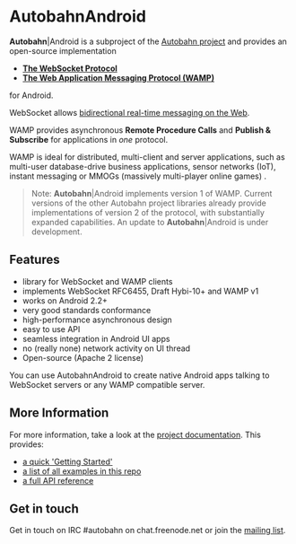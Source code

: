 # AutobahnAndroid

**Autobahn**|Android is a subproject of the [Autobahn project](http://autobahn.ws/) and provides an open-source implementation

* **[The WebSocket Protocol](http://tools.ietf.org/html/rfc6455)**
* **[The Web Application Messaging Protocol (WAMP)](http://wamp.ws/)**

for Android.

WebSocket allows [bidirectional real-time messaging on the Web](http://tavendo.com/blog/post/websocket-why-what-can-i-use-it/).

WAMP provides asynchronous **Remote Procedure Calls** and **Publish & Subscribe** for applications in *one* protocol.

WAMP is ideal for distributed, multi-client and server applications, such as multi-user database-drive business applications, sensor networks (IoT), instant messaging or MMOGs (massively multi-player online games) .

> Note: **Autobahn**|Android implements version 1 of WAMP. Current versions of the other Autobahn project libraries already provide implementations of version 2 of the protocol, with substantially expanded capabilities. An update to **Autobahn**|Android is under development.

## Features

* library for WebSocket and WAMP clients
* implements WebSocket RFC6455, Draft Hybi-10+ and WAMP v1
* works on Android 2.2+
* very good standards conformance
* high-performance asynchronous design
* easy to use API
* seamless integration in Android UI apps
* no (really none) network activity on UI thread
* Open-source (Apache 2 license)

You can use AutobahnAndroid to create native Android apps talking to WebSocket servers or any WAMP compatible server.

## More Information

For more information, take a look at the [project documentation](http://autobahn.ws/android). This provides:

* [a quick 'Getting Started'](http://autobahn.ws/android/gettingstarted)
* [a list of all examples in this repo](http://autobahn.ws/android/examples)
* [a full API reference](http://autobahn.ws/python/reference)


## Get in touch

Get in touch on IRC #autobahn on chat.freenode.net or join the [mailing list](http://groups.google.com/group/autobahnws).
